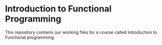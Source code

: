 # Introduction to Functional Programming

This repository contains our working files for a course called Introduction to
Functional programming.
